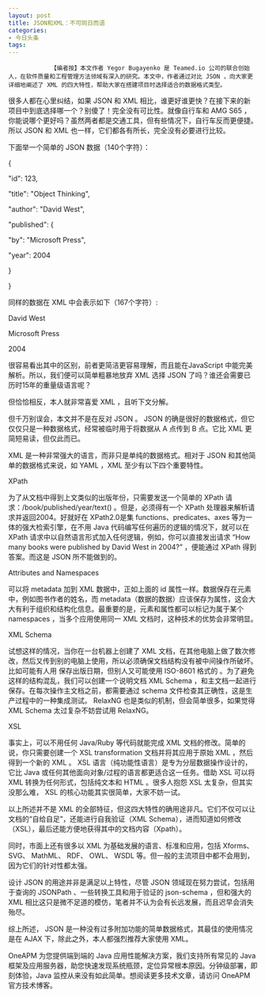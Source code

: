 ```yaml
---
layout: post
title: JSON和XML：不可同日而语
categories:
- 今日头条
tags:
---
```

				【编者按】本文作者 Yegor Bugayenko 是 Teamed.io 公司的联合创始人，在软件质量和工程管理方法领域有深入的研究。本文中，作者通过对比 JSON ，向大家更详细地阐述了 XML 的四大特性，帮助大家在搭建项目时选择适合的数据格式类型。

很多人都在心里纠结，如果 JSON 和 XML 相比，谁更好谁更快？在接下来的新项目中到底选择哪一个？别傻了！完全没有可比性。就像自行车和 AMG S65 ，你能说哪个更好吗？虽然两者都是交通工具，但有些情况下，自行车反而更便捷。所以 JSON 和 XML 也一样，它们都各有所长，完全没有必要进行比较。

下面举一个简单的 JSON 数据（140个字符）：

{

 "id": 123,

 "title": "Object Thinking",

 "author": "David West",

 "published": {

 "by": "Microsoft Press",

 "year": 2004

 }

}

同样的数据在 XML 中会表示如下（167个字符）:

<?xml version="1.0"?> 

<book id="123"> 

 <title>Object Thinking</title>

 <author>David West</author>

 <published>

 <by>Microsoft Press</by>

 <year>2004</year>

 </published>

</book> 

很容易看出其中的区别，前者更简洁更容易理解，而且能在JavaScript 中能完美解析。所以，我们便可以简单粗暴地放弃 XML 选择 JSON 了吗？谁还会需要已历时15年的重量级语言呢？

但恰恰相反，本人就非常喜爱 XML ，且听下文分解。

但千万别误会，本文并不是在反对 JSON 。 JSON 的确是很好的数据格式，但它仅仅只是一种数据格式，经常被临时用于将数据从 A 点传到 B 点。它比 XML 更简短易读，但仅此而已。

XML 是一种非常强大的语言，而非只是单纯的数据格式。相对于 JSON 和其他简单的数据格式来说，如 YAML ，XML 至少有以下四个重要特性。

XPath

为了从文档中得到上文类似的出版年份，只需要发送一个简单的 XPath 请求：/book/published/year/text() 。但是，必须得有一个 XPath 处理器来解析请求并返回2004。好就好在 XPath2.0是集 functions、predicates、axes 等为一体的强大检索引擎，在不用 Java 代码编写任何遍历的逻辑的情况下，就可以在 XPath 请求中以自然语言形式加入任何逻辑，例如，你可以直接发出请求 “How many books were published by David West in 2004?” ，便能通过 XPath 得到答案。而这是 JSON 所不能做到的。

Attributes and Namespaces

可以将 metadata 加到 XML 数据中，正如上面的 id 属性一样。数据保存在元素中，例如图书作者的姓名，而 metadata（数据的数据）应该保存为属性，这会大大有利于组织和结构化信息。最重要的是，元素和属性都可以标记为属于某个 namespaces ，当多个应用使用同一 XML 文档时，这种技术的优势会非常明显。

XML Schema

试想这样的情况，当你在一台机器上创建了 XML 文档，在其他电脑上做了数次修改，然后又传到别的电脑上使用，所以必须确保文档结构没有被中间操作所破坏。比如可能有人用 保存出版日期，但别人又可能使用 ISO-8601 格式的 。为了避免这样的结构混乱，我们可以创建一个说明文档 XML Schema ，和主文档一起进行保存。在每次操作主文档之前，都需要通过 schema 文件检查其正确性，这是生产过程中的一种集成测试。 RelaxNG 也是类似的机制，但会简单很多，如果觉得 XML Schema 太过复杂不妨尝试用 RelaxNG。

XSL

事实上，可以不用任何 Java/Ruby 等代码就能完成 XML 文档的修改。简单的说，你只需要创建一个 XSL transformation 文档并将其应用于原始 XML ，然后得到一个新的 XML 。 XSL 语言（纯功能性语言）是专为分层数据操作设计的，它比 Java 或任何其他面向对象/过程的语言都更适合这一任务。借助 XSL 可以将 XML 转换为任何形式，包括纯文本和 HTML 。很多人抱怨 XSL 太复杂，但其实没那么难， XSL 的核心功能其实很简单，大家不妨一试。

以上所述并不是 XML 的全部特征，但这四大特性的确用途非凡。它们不仅可以让文档的“自给自足”，还能进行自我验证（XML Schema），进而知道如何修改（XSL），最后还能方便地获得其中的文档内容（Xpath）。

同时，市面上还有很多以 XML 为基础发展的语言、标准和应用，包括 Xforms、 SVG、 MathML、 RDF、 OWL、 WSDL 等。但一般的主流项目中都不会用到，因为它们的针对性都太强。

设计 JSON 的用途并非是满足以上特性，尽管 JSON 领域现在努力尝试，包括用于查询的 JSONPath 、一些转换工具和用于验证的 json-schema ，但和强大的 XML 相比这只是微不足道的模仿，笔者并不认为会有长远发展，而且迟早会消失殆尽。

综上所述， JSON 是一种没有过多附加功能的简单数据格式，其最佳的使用情况是在 AJAX 下，除此之外，本人都强烈推荐大家使用 XML。

OneAPM 为您提供端到端的 Java 应用性能解决方案，我们支持所有常见的 Java 框架及应用服务器，助您快速发现系统瓶颈，定位异常根本原因。分钟级部署，即刻体验，Java 监控从来没有如此简单。想阅读更多技术文章，请访问 OneAPM 官方技术博客。